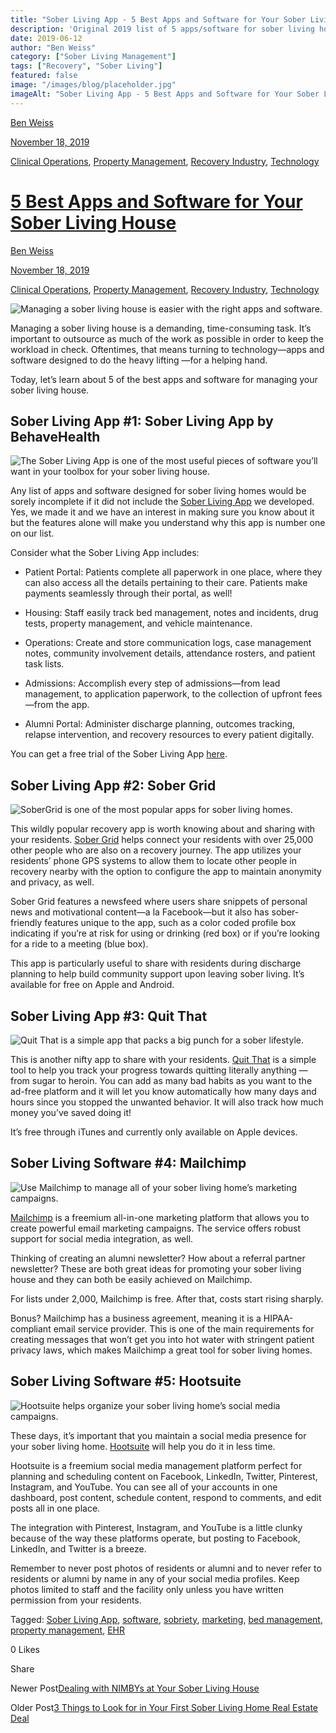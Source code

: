 ```yaml
---
title: "Sober Living App - 5 Best Apps and Software for Your Sober Living House "
description: 'Original 2019 list of 5 apps/software for sober living homes. Note: Recommendations likely outdated. From Sober Living App blog archives.'
date: 2019-06-12
author: "Ben Weiss"
category: ["Sober Living Management"]
tags: ["Recovery", "Sober Living"]
featured: false
image: "/images/blog/placeholder.jpg"
imageAlt: "Sober Living App - 5 Best Apps and Software for Your Sober Living House "
---
```


[Ben Weiss](../../../../sober-living-app-blog%EF%B9%96author=5a811b27db7926c296af1851.html)

[November 18, 2019](5-best-apps-and-software-for-your-sober-living-house.html)

[Clinical Operations](../../../category/Clinical+Operations.html), [Property Management](../../../category/Property+Management.html), [Recovery Industry](../../../category/Recovery+Industry.html), [Technology](../../../category/Technology.html)

#  [5 Best Apps and Software for Your Sober Living House ](5-best-apps-and-software-for-your-sober-living-house.html)

[Ben Weiss](../../../../sober-living-app-blog%EF%B9%96author=5a811b27db7926c296af1851.html)

[November 18, 2019](5-best-apps-and-software-for-your-sober-living-house.html)

[Clinical Operations](../../../category/Clinical+Operations.html), [Property Management](../../../category/Property+Management.html), [Recovery Industry](../../../category/Recovery+Industry.html), [Technology](../../../category/Technology.html)

![Managing a sober living house is easier with the right apps and software.](/images/blog/5-best-apps-and-software-for-your-sober-living-house/computer_keyboard.png)

Managing a sober living house is a demanding, time-consuming task. It’s important to outsource as much of the work as possible in order  to keep the workload in check. Oftentimes, that means turning to technology—apps and software designed to do the heavy lifting —for a helping hand. 

Today, let’s learn about 5 of the best apps and software for managing your sober living house. 

## Sober Living App #1: Sober Living App by BehaveHealth

![The Sober Living App is one of the most useful pieces of software you’ll want in your toolbox for your sober living house.](/images/blog/5-best-apps-and-software-for-your-sober-living-house/behavehealth_dashboard.png)

Any list of apps and software designed for sober living homes would be sorely incomplete if it did not include the [Sober Living App](../../../../index.html) we developed. Yes, we made it and we have an interest in making sure you know about it but the features alone will make you understand why this app is number one on our list. 

Consider what the Sober Living App includes: 

  * Patient Portal: Patients complete all paperwork in one place, where they can also access all the details pertaining to their care. Patients make payments seamlessly through their portal, as well! 

  * Housing: Staff easily track bed management, notes and incidents, drug tests, property management, and vehicle maintenance.

  * Operations: Create and store communication logs, case management notes, community involvement details, attendance rosters, and patient task lists. 

  * Admissions: Accomplish every step of admissions—from lead management, to application paperwork, to the collection of upfront fees—from the app. 

  * Alumni Portal: Administer discharge planning, outcomes tracking, relapse intervention, and recovery resources to every patient digitally.  

You can get a free trial of the Sober Living App [here](https://behavehealth.com/get-started).

## Sober Living App #2: Sober Grid 

![SoberGrid is one of the most popular apps for sober living homes.](/images/blog/5-best-apps-and-software-for-your-sober-living-house/sobergrid_dashboard.png)

This wildly popular recovery app is worth knowing about and sharing with your residents. [Sober Grid](https://www.sobergrid.com/) helps connect your residents with over 25,000 other people who are also on a recovery journey. The app utilizes your residents’ phone GPS systems to allow them to locate other people in recovery nearby with the option to configure the app to maintain anonymity and privacy, as well. 

Sober Grid features a newsfeed where users share snippets of personal news and motivational content—a la Facebook—but it also has sober-friendly features unique to the app, such as a color coded profile box indicating if you’re at risk for using or drinking (red box) or if you’re looking for a ride to a meeting (blue box). 

This app is particularly useful to share with residents during discharge planning to help build community support upon leaving sober living. It’s available for free on Apple and Android. 

## Sober Living App #3: Quit That

![Quit That is a simple app that packs a big punch for a sober lifestyle.](/images/blog/5-best-apps-and-software-for-your-sober-living-house/quit_that_dashboard.png)

This is another nifty app to share with your residents. [Quit That](https://cozyapps.com/quitthat/) is a simple tool to help you track your progress towards quitting literally anything — from sugar to heroin. You can add as many bad habits as you want to the ad-free platform and it will let you know automatically how many days and hours since you stopped the unwanted behavior. It will also track how much money you’ve saved doing it! 

It’s free through iTunes and currently only available on Apple devices. 

## Sober Living Software #4: Mailchimp 

![Use Mailchimp to manage all of your sober living home’s marketing campaigns.](/images/blog/5-best-apps-and-software-for-your-sober-living-house/mailchimp_dashboard.png)

[Mailchimp](https://mailchimp.com/) is a freemium all-in-one marketing platform that allows you to create powerful email marketing campaigns. The service offers robust support for social media integration, as well. 

Thinking of creating an alumni newsletter? How about a referral partner newsletter? These are both great ideas for promoting your sober living house and they can both be easily achieved on Mailchimp. 

For lists under 2,000, Mailchimp is free. After that, costs start rising sharply. 

Bonus? Mailchimp has a business agreement, meaning it is a HIPAA-compliant email service provider. This is one of the main requirements for creating messages that won’t get you into hot water with stringent patient privacy laws, which makes Mailchimp a great tool for sober living homes.

## Sober Living Software #5: Hootsuite

![Hootsuite helps organize your sober living home’s social media campaigns.](/images/blog/5-best-apps-and-software-for-your-sober-living-house/hootsuite_dashboard.png)

These days, it’s important that you maintain a social media presence for your sober living home. [Hootsuite](https://hootsuite.com/) will help you do it in less time. 

Hootsuite is a freemium social media management platform perfect for planning and scheduling content on Facebook, LinkedIn, Twitter, Pinterest, Instagram, and YouTube. You can see all of your accounts in one dashboard, post content, schedule content, respond to comments, and edit posts all in one place.

The integration with Pinterest, Instagram, and YouTube is a little clunky because of the way these platforms operate, but posting to Facebook, LinkedIn, and Twitter is a breeze. 

Remember to never post photos of residents or alumni and to never refer to residents or alumni by name  in any of your social media profiles. Keep photos limited to staff and the facility only unless you have written permission from your residents.

Tagged: [Sober Living App](../../../tag/Sober+Living+App.html), [software](../../../tag/software.html), [sobriety](../../../tag/sobriety.html), [marketing](../../../tag/marketing.html), [bed management](../../../tag/bed+management.html), [property management](../../../tag/property+management.html), [EHR](../../../tag/EHR.html)

0 Likes

Share

Newer Post[Dealing with NIMBYs at Your Sober Living House ](../../11/19/dealing-with-nimbys-at-your-sober-living-housenbsp.html)

Older Post[3 Things to Look for in Your First Sober Living Home Real Estate Deal](https://soberlivingapp.com/sober-living-app-blog/2019/5/28/3-things-to-look-for-in-your-first-sober-living-home-real-estate-deal)